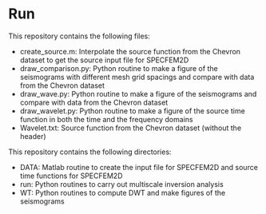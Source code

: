 # Run

This repository contains the following files:
- create_source.m: Interpolate the source function from the Chevron dataset to get the source input file for SPECFEM2D
- draw_comparison.py: Python routine to make a figure of the seismograms with different mesh grid spacings and compare with data from the Chevron dataset
- draw_wave.py: Python routine to make a figure of the seismograms and compare with data from the Chevron dataset
- draw_wavelet.py: Python routine to make a figure of the source time function in both the time and the frequency domains
- Wavelet.txt: Source function from the Chevron dataset (without the header)

This repository contains the following directories:
- DATA: Matlab routine to create the input file for SPECFEM2D and source time functions for SPECFEM2D
- run: Python routines to carry out multiscale inversion analysis
- WT: Python routines to compute DWT and make figures of the seismograms

